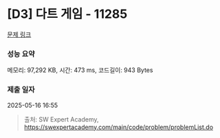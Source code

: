 # [D3] 다트 게임 - 11285 

[문제 링크](https://swexpertacademy.com/main/code/problem/problemDetail.do?contestProbId=AXZuaLsqz9wDFAST) 

### 성능 요약

메모리: 97,292 KB, 시간: 473 ms, 코드길이: 943 Bytes

### 제출 일자

2025-05-16 16:55



> 출처: SW Expert Academy, https://swexpertacademy.com/main/code/problem/problemList.do
